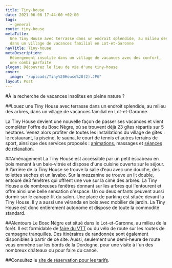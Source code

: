 ```yaml
---
title: Tiny-house
date: 2021-06-06 17:44:00 +02:00
tags:
  - general
route: tiny-house
metaTitle:
  Une Tiny House avec terrasse dans un endroit splendide, au milieu des arbres,
  dans un village de vacances familial en Lot-et-Garonne
navTitle: Tiny-house
metaDescription:
  Hébergement insolite dans un village de vacances avec des confort,
  une combi parfaite
slogan: Découvrez le lieu de vie d'une tiny-house
cover:
  image: "/uploads/Tiny%20House%20(2).JPG"
layout: Post
---
```


#À la recherche de vacances insolites en pleine nature ?

##Louez une Tiny House avec terrasse dans un endroit splendide, au milieu des arbres, dans un village de vacances familial en Lot-et-Garonne.

La Tiny House devient une nouvelle façon de passer ses vacances et vient compléter l'offre du Bosc Nègre, où se trouvent déjà 23 gîtes répartis sur 5 hectares. Venez alors profiter de toutes les installations du village de gîtes : le restaurant, la piscine, le sauna, le court de tennis et autres terrains de sport, ainsi que des services proposés : [animations](/animations), massages et [séances de relaxation](/relaxation).

##Aménagement
La Tiny House est accessible par un petit escabeau en bois menant à un baie-vitrée et dispose d'une cuisine ouverte sur le séjour. À l’arrière de la Tiny House se trouve la salle d’eau avec une douche, des toilettes sèches et un lavabo. Sur la mezzanine se trouve un lit double, entouré de3 fenêtres qui offrent une vue sur la cime des arbres. La Tiny House a de nombreuses fenêtres donnant sur les arbres qui l'entourent et offre ainsi une belle sensation d'espace. Un ou deux enfants peuvent aussi dormir sur le canapé-lit du salon. Une place de parking est située devant la Tiny House. Il y a aussi une véranda en bois avec mobilier de jardin. La Tiny House est donc entièrement autonome et dispose de toute la commodité standard.

##Alentours
Le Bosc Nègre est situé dans le Lot-et-Garonne, au milieu de la forêt. Il est formidable de [faire du VTT](/sport) ou du vélo de route sur les routes de campagne tranquilles. Des itinéraires de randonnée sont également disponibles à partir de ce site. Aussi, seulement une demi-heure de route vous emmène sur les bords de la Dordogne, pour une visite à l'un des nombreux châteaux ou pour faire du canoë.

##Consultez le [site de réservation pour les tarifs](https://bookingpremium.secureholiday.net/fr/14230/search/product-view/108639).

